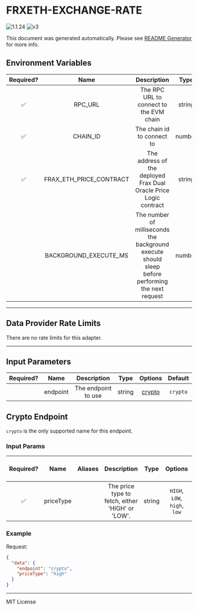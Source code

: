 # FRXETH-EXCHANGE-RATE

![1.1.24](https://img.shields.io/github/package-json/v/smartcontractkit/external-adapters-js?filename=packages/sources/frxeth-exchange-rate/package.json) ![v3](https://img.shields.io/badge/framework%20version-v3-blueviolet)

This document was generated automatically. Please see [README Generator](../../scripts#readme-generator) for more info.

## Environment Variables

| Required? |          Name           |                                            Description                                            |  Type  | Options |                   Default                    |
| :-------: | :---------------------: | :-----------------------------------------------------------------------------------------------: | :----: | :-----: | :------------------------------------------: |
|    ✅     |         RPC_URL         |                              The RPC URL to connect to the EVM chain                              | string |         |                                              |
|    ✅     |        CHAIN_ID         |                                    The chain id to connect to                                     | number |         |                     `1`                      |
|    ✅     | FRAX_ETH_PRICE_CONTRACT |                 The address of the deployed Frax Dual Oracle Price Logic contract                 | string |         | `0x350a9841956D8B0212EAdF5E14a449CA85FAE1C0` |
|           |  BACKGROUND_EXECUTE_MS  | The number of milliseconds the background execute should sleep before performing the next request | number |         |                    `1000`                    |

---

## Data Provider Rate Limits

There are no rate limits for this adapter.

---

## Input Parameters

| Required? |   Name   |     Description     |  Type  |          Options           | Default  |
| :-------: | :------: | :-----------------: | :----: | :------------------------: | :------: |
|           | endpoint | The endpoint to use | string | [crypto](#crypto-endpoint) | `crypto` |

## Crypto Endpoint

`crypto` is the only supported name for this endpoint.

### Input Params

| Required? |   Name    | Aliases |                   Description                    |  Type  |           Options            | Default | Depends On | Not Valid With |
| :-------: | :-------: | :-----: | :----------------------------------------------: | :----: | :--------------------------: | :-----: | :--------: | :------------: |
|    ✅     | priceType |         | The price type to fetch, either 'HIGH' or 'LOW'. | string | `HIGH`, `LOW`, `high`, `low` |         |            |                |

### Example

Request:

```json
{
  "data": {
    "endpoint": "crypto",
    "priceType": "high"
  }
}
```

---

MIT License
